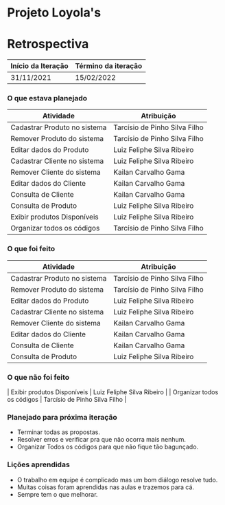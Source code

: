 # Projeto Loyola's

# Retrospectiva

| Início da Iteração | Término da iteração |
| ------------------ | ------------------- |
| 31/11/2021         | 15/02/2022          |


### O que estava planejado
| Atividade                                                                                                             | Atribuição                              |
| --------------------------------------------------------------------------------------------------------------------- | --------------------------------------- |
| Cadastrar Produto no sistema           | Tarcísio de Pinho Silva Filho       |
| Remover Produto do sistema          	 | Tarcísio de Pinho Silva Filho       |                      
| Editar dados do Produto			           | Luiz Feliphe Silva Ribeiro          |
| Cadastrar Cliente no sistema 	         | Luiz Feliphe Silva Ribeiro          |
| Remover Cliente do sistema 	           | Kailan Carvalho Gama                |
| Editar dados do Cliente				         | Kailan Carvalho Gama                |
| Consulta de Cliente		                 | Kailan Carvalho Gama                |
| Consulta de Produto                    | Luiz Feliphe Silva Ribeiro          |
| Exibir produtos Disponíveis 	         | Luiz Feliphe Silva Ribeiro              |
| Organizar todos os códigos             | Tarcísio de Pinho Silva Filho          |



### O que foi feito
| Atividade                                                                                                             | Atribuição                              |
| --------------------------------------------------------------------------------------------------------------------- | --------------------------------------- |
| Cadastrar Produto no sistema           | Tarcísio de Pinho Silva Filho       |
| Remover Produto do sistema          	 | Tarcísio de Pinho Silva Filho       |                      
| Editar dados do Produto			           | Luiz Feliphe Silva Ribeiro          |
| Cadastrar Cliente no sistema 	         | Luiz Feliphe Silva Ribeiro          |
| Remover Cliente do sistema 	           | Kailan Carvalho Gama                |
| Editar dados do Cliente				         | Kailan Carvalho Gama                |
| Consulta de Cliente		                 | Kailan Carvalho Gama                |
| Consulta de Produto                    | Luiz Feliphe Silva Ribeiro          |

### O que não foi feito
| Exibir produtos Disponíveis 	         | Luiz Feliphe Silva Ribeiro              |
| Organizar todos os códigos             | Tarcísio de Pinho Silva Filho          |


### Planejado para próxima iteração
* Terminar todas as propostas. 
* Resolver erros e verificar pra que não ocorra mais nenhum.
* Organizar Todos os códigos para que não fique tão bagunçado.

### Lições aprendidas
* O trabalho em equipe é complicado mas um bom diálogo resolve tudo.
* Muitas coisas foram aprendidas nas aulas e trazemos para cá.
* Sempre tem o que melhorar.
